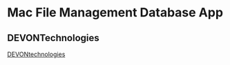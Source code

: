

# Mac File Management Database App

## DEVONTechnologies
[DEVONtechnologies](https://www.devontechnologies.com/apps/devonthink)

